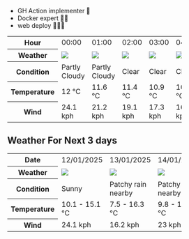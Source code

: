 - GH Action implementer 🚀
- Docker expert 🐳🚢
- web deploy 👨🏻‍💻

<div style="width:400px">


<table>
    <tr>
        <th>Hour</th>
        <td>00:00</td><td>01:00</td><td>02:00</td><td>03:00</td><td>04:00</td><td>05:00</td><td>06:00</td><td>07:00</td><td>08:00</td><td>09:00</td><td>10:00</td><td>11:00</td><td>12:00</td><td>13:00</td><td>14:00</td><td>15:00</td><td>16:00</td><td>17:00</td><td>18:00</td><td>19:00</td><td>20:00</td><td>21:00</td><td>22:00</td><td>23:00</td>
    </tr>
    <tr>
        <th>Weather</th>
        <td><img src="https://cdn.weatherapi.com/weather/64x64/night/116.png"></img></td><td><img src="https://cdn.weatherapi.com/weather/64x64/night/116.png"></img></td><td><img src="https://cdn.weatherapi.com/weather/64x64/night/113.png"></img></td><td><img src="https://cdn.weatherapi.com/weather/64x64/night/113.png"></img></td><td><img src="https://cdn.weatherapi.com/weather/64x64/night/113.png"></img></td><td><img src="https://cdn.weatherapi.com/weather/64x64/night/113.png"></img></td><td><img src="https://cdn.weatherapi.com/weather/64x64/night/113.png"></img></td><td><img src="https://cdn.weatherapi.com/weather/64x64/day/113.png"></img></td><td><img src="https://cdn.weatherapi.com/weather/64x64/day/113.png"></img></td><td><img src="https://cdn.weatherapi.com/weather/64x64/day/113.png"></img></td><td><img src="https://cdn.weatherapi.com/weather/64x64/day/113.png"></img></td><td><img src="https://cdn.weatherapi.com/weather/64x64/day/113.png"></img></td><td><img src="https://cdn.weatherapi.com/weather/64x64/day/113.png"></img></td><td><img src="https://cdn.weatherapi.com/weather/64x64/day/113.png"></img></td><td><img src="https://cdn.weatherapi.com/weather/64x64/day/116.png"></img></td><td><img src="https://cdn.weatherapi.com/weather/64x64/day/116.png"></img></td><td><img src="https://cdn.weatherapi.com/weather/64x64/day/116.png"></img></td><td><img src="https://cdn.weatherapi.com/weather/64x64/day/113.png"></img></td><td><img src="https://cdn.weatherapi.com/weather/64x64/day/116.png"></img></td><td><img src="https://cdn.weatherapi.com/weather/64x64/day/113.png"></img></td><td><img src="https://cdn.weatherapi.com/weather/64x64/day/113.png"></img></td><td><img src="https://cdn.weatherapi.com/weather/64x64/day/113.png"></img></td><td><img src="https://cdn.weatherapi.com/weather/64x64/night/113.png"></img></td><td><img src="https://cdn.weatherapi.com/weather/64x64/night/122.png"></img></td>
    </tr>
    <tr>
        <th>Condition</th>
        <td width="200px">Partly Cloudy </td><td width="200px">Partly Cloudy </td><td width="200px">Clear </td><td width="200px">Clear </td><td width="200px">Clear </td><td width="200px">Clear</td><td width="200px">Clear </td><td width="200px">Sunny</td><td width="200px">Sunny</td><td width="200px">Sunny</td><td width="200px">Sunny</td><td width="200px">Sunny</td><td width="200px">Sunny</td><td width="200px">Sunny</td><td width="200px">Partly Cloudy </td><td width="200px">Partly Cloudy </td><td width="200px">Partly Cloudy </td><td width="200px">Sunny</td><td width="200px">Partly Cloudy </td><td width="200px">Sunny</td><td width="200px">Sunny</td><td width="200px">Sunny</td><td width="200px">Clear </td><td width="200px">Overcast </td>
    </tr>
    <tr>
        <th>Temperature</th>
        <td>12 °C</td><td>11.6 °C</td><td>11.4 °C</td><td>10.9 °C</td><td>10.5 °C</td><td>9.3 °C</td><td>10.1 °C</td><td>11.7 °C</td><td>12.7 °C</td><td>13.2 °C</td><td>13.4 °C</td><td>13.9 °C</td><td>14.3 °C</td><td>14.6 °C</td><td>14.7 °C</td><td>14.8 °C</td><td>15 °C</td><td>15.1 °C</td><td>14.9 °C</td><td>14.3 °C</td><td>13 °C</td><td>12 °C</td><td>10.8 °C</td><td>10.6 °C</td>
    </tr>
    <tr>
        <th>Wind</th>
        <td>24.1 kph</td><td>21.2 kph</td><td>19.1 kph</td><td>17.3 kph</td><td>16.2 kph</td><td>15.8 kph</td><td>15.1 kph</td><td>15.8 kph</td><td>17.3 kph</td><td>16.6 kph</td><td>16.9 kph</td><td>16.9 kph</td><td>15.8 kph</td><td>16.2 kph</td><td>16.6 kph</td><td>18 kph</td><td>15.8 kph</td><td>15.5 kph</td><td>14.4 kph</td><td>11.5 kph</td><td>9 kph</td><td>9.4 kph</td><td>8.6 kph</td><td>9.7 kph</td>
    </tr>
</table>


<div/>

## Weather For Next 3 days

<div style="width:400px">


<table>
    <tr>
        <th>Date</th>
        <td>12/01/2025</td><td>13/01/2025</td><td>14/01/2025</td>
    </tr>
    <tr>
        <th>Weather</th>
        <td><img src="https://cdn.weatherapi.com/weather/64x64/day/113.png"/></td><td><img src="https://cdn.weatherapi.com/weather/64x64/day/176.png"/></td><td><img src="https://cdn.weatherapi.com/weather/64x64/day/176.png"/></td>
    </tr>
    <tr>
        <th>Condition</th>
        <td width="200px">Sunny</td><td width="200px">Patchy rain nearby</td><td width="200px">Patchy rain nearby</td>
    </tr>
    <tr>
        <th>Temperature</th>
        <td>10.1 -  15.1 °C</td><td>7.5 -  16.3 °C</td><td>9.8 -  18.3 °C</td>
    </tr>
    <tr>
        <th>Wind</th>
        <td>24.1 kph</td><td>16.2 kph</td><td>23 kph</td>
    </tr>
</table>


<div/>


